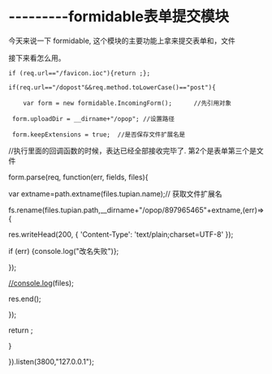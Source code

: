 # ---------formidable表单提交模块

今天来说一下 formidable, 这个模块的主要功能上拿来提交表单和，文件

接下来看怎么用。

```
if (req.url=="/favicon.ioc"){return ;};

if(req.url=="/dopost"&&req.method.toLowerCase()=="post"){

	var form = new formidable.IncomingForm();      //先引用对象

 form.uploadDir = __dirname+"/opop"; //设置路径

 form.keepExtensions = true;  //是否保存文件扩展名是
```

//执行里面的回调函数的时候，表达已经全部接收完毕了. 第2个是表单第三个是文件

form.parse(req, function(err, fields, files){

var extname=path.extname(files.tupian.name);// 获取文件扩展名

fs.rename(files.tupian.path,__dirname+"/opop/897965465"+extname,(err)=>{

res.writeHead(200, { 'Content-Type': 'text/plain;charset=UTF-8' });

if (err) {console.log("改名失败")};

});

[//console.log](//console.log)(files);

res.end();

});

return ;

}

}).listen(3800,"127.0.0.1");

